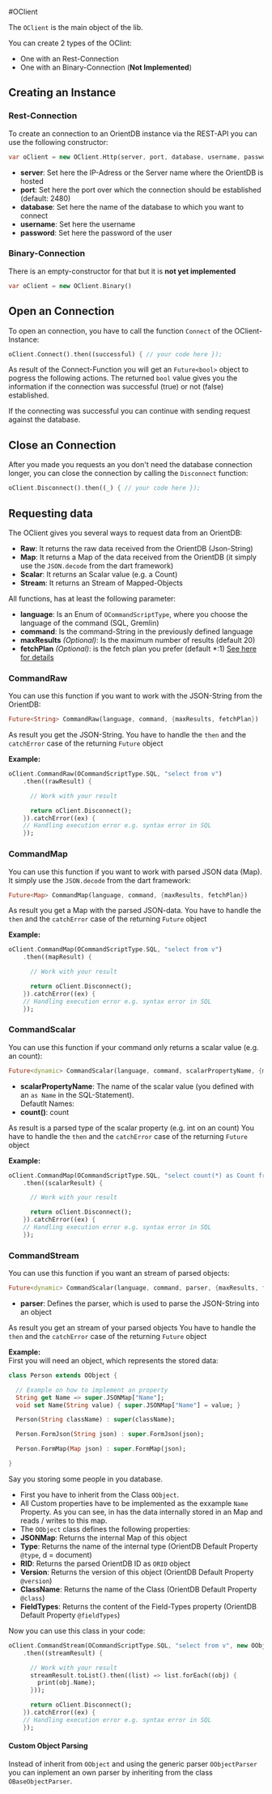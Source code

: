 #OClient

The `OClient` is the main object of the lib.

You can create 2 types of the OClint:
* One with an Rest-Connection
* One with an Binary-Connection (**Not Implemented**)

## Creating an Instance

### Rest-Connection

To create an connection to an OrientDB instance via the REST-API you can use the following constructor:
```dart
var oClient = new OClient.Http(server, port, database, username, password)
```

* **server**: Set here the IP-Adress or the Server name where the OrientDB is hosted
* **port**: Set here the port over which the connection should be established (default: 2480)
* **database**: Set here the name of the database to which you want to connect
* **username**: Set here the username
* **password**: Set here the password of the user

### Binary-Connection

There is an empty-constructor for that but it is **not yet implemented**
```dart
var oClient = new OClient.Binary()
```

## Open an Connection

To open an connection, you have to call the function `Connect` of the OClient-Instance:
```dart
oClient.Connect().then((successful) { // your code here });
```
As result of the Connect-Function you will get an `Future<bool>` object to pogress the following actions.
The returned `bool` value gives you the information if the connection was successful (true) or not (false) established.

If the connecting was successful you can continue with sending request against the database.

## Close an Connection

After you made you requests an you don't need the database connection longer, you can close the connection by calling the `Disconnect` function:
```dart
oClient.Disconnect().then((_) { // your code here });
```

## Requesting data

The OClient gives you several ways to request data from an OrientDB:
* **Raw**: It returns the raw data received from the OrientDB (Json-String)
* **Map**: It returns a Map of the data received from the OrientDB (it simply use the `JSON.decode` from the dart framework)
* **Scalar**: It returns an Scalar value (e.g. a Count)
* **Stream**: It returns an Stream of Mapped-Objects

All functions, has at least the following parameter:
* **language**: Is an Enum of `OCommandScriptType`, where you choose the language of the command (SQL, Gremlin)
* **command**: Is the command-String in the previously defined language
* **maxResults** *(Optional)*: Is the maximum number of results (default 20)
* **fetchPlan** *(Optional)*: is the fetch plan you prefer (default *:1) [See here for details](http://www.orientechnologies.com/docs/last/orientdb.wiki/Fetching-Strategies.html)

### CommandRaw

You can use this function if you want to work with the JSON-String from the OrientDB:
```dart
Future<String> CommandRaw(language, command, {maxResults, fetchPlan})
```
As result you get the JSON-String.
You have to handle the `then` and the `catchError` case of the returning `Future` object

**Example:**
```dart
oClient.CommandRaw(OCommandScriptType.SQL, "select from v")
    .then((rawResult) {

      // Work with your result

      return oClient.Disconnect();
    }).catchError((ex) {
    // Handling execution error e.g. syntax error in SQL
    });
```

### CommandMap

You can use this function if you want to work with parsed JSON data (Map). It simply use the `JSON.decode` from the dart framework:
```dart
Future<Map> CommandMap(language, command, {maxResults, fetchPlan})
```
As result you get a Map with the parsed JSON-data.
You have to handle the `then` and the `catchError` case of the returning `Future` object

**Example:**
```dart
oClient.CommandMap(OCommandScriptType.SQL, "select from v")
    .then((mapResult) {

      // Work with your result

      return oClient.Disconnect();
    }).catchError((ex) {
    // Handling execution error e.g. syntax error in SQL
    });
```

### CommandScalar

You can use this function if your command only returns a scalar value (e.g. an count):
```dart
Future<dynamic> CommandScalar(language, command, scalarPropertyName, {maxResults, fetchPlan})
```
* **scalarPropertyName**: The name of the scalar value (you defined with an `as Name` in the SQL-Statement). <br>
 Defautlt Names:
 * **count()**: count

As result is a parsed type of the scalar property (e.g. int on an count)
You have to handle the `then` and the `catchError` case of the returning `Future` object

**Example:**
```dart
oClient.CommandMap(OCommandScriptType.SQL, "select count(*) as Count from v", "Count")
    .then((scalarResult) {

      // Work with your result

      return oClient.Disconnect();
    }).catchError((ex) {
    // Handling execution error e.g. syntax error in SQL
    });
```

### CommandStream

You can use this function if you want an stream of parsed objects:
```dart
Future<dynamic> CommandScalar(language, command, parser, {maxResults, fetchPlan})
```
* **parser**: Defines the parser, which is used to parse the JSON-String into an object

As result you get an stream of your parsed objects
You have to handle the `then` and the `catchError` case of the returning `Future` object

**Example:** <br>
First you will need an object, which represents the stored data:
```dart
class Person extends OObject {

  // Example on how to implement an property
  String get Name => super.JSONMap["Name"];
  void set Name(String value) { super.JSONMap["Name"] = value; }

  Person(String className) : super(className);

  Person.FormJson(String json) : super.FormJson(json);

  Person.FormMap(Map json) : super.FormMap(json);

}
```
Say you storing some people in you database.
* First you have to inherit from the Class `OObject`.
* All Custom properties have to be implemented as the exxample `Name` Property. As you can see, in has the data internally stored in an Map and reads / writes to this map.
* The `OObject` class defines the following properties:
 * **JSONMap**: Returns the internal Map of this object
 * **Type**: Returns the name of the internal type (OrientDB Default Property `@type`, d = document)
 * **RID**: Returns the parsed OrientDB ID as `ORID` object
 * **Version**: Returns the version of this object (OrientDB Default Property `@version`)
 * **ClassName**: Returns the name of the Class (OrientDB Default Property `@class`)
 * **FieldTypes**: Returns the content of the Field-Types property (OrientDB Default Property `@fieldTypes`)

Now you can use this class in your code:
```dart
oClient.CommandStream(OCommandScriptType.SQL, "select from v", new OObjectParser<Person>())
    .then((streamResult) {

      // Work with your result
	  streamResult.toList().then((list) => list.forEach((obj) {
        print(obj.Name);
      }));

      return oClient.Disconnect();
    }).catchError((ex) {
    // Handling execution error e.g. syntax error in SQL
    });
```
#### Custom Object Parsing

Instead of inherit from `OObject` and using the generic parser `OObjectParser` you can inplement an own parser by inheriting from the class `OBaseObjectParser`.
